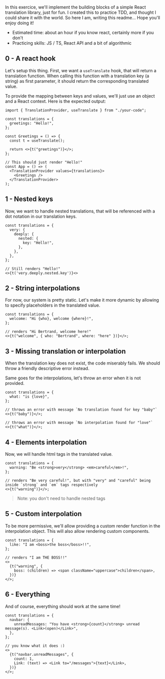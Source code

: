 In this exercice, we'll implement the building blocks of a simple React translation library, just for fun. I created this to practice TDD, and thought I could share it with the world. So here I am, writing this readme... Hope you'll enjoy doing it!

- Estimated time: about an hour if you know react, certainly more if you don't
- Practicing skills: JS / TS, React API and a bit of algorithmic

## 0 - A react hook

Let's setup this thing. First, we want a `useTranslate` hook, that will return a translation function. When calling this function with a translation key (a string) as first parameter, it should return the corresponding translated value.

To provide the mapping between keys and values, we'll just use an object and a React context. Here is the expected output:

```tsx
import { TranslationProvider, useTranslate } from "./your-code";

const translations = {
  greetings: "Hello!",
};

const Greetings = () => {
  const t = useTranslate();

  return <>{t("greetings")}</>;
};

// This should just render "Hello!"
const App = () => (
  <TranslationProvider values={translations}>
    <Greetings />
  </TranslationProvider>
);
```

## 1 - Nested keys

Now, we want to handle nested translations, that will be referenced with a dot notation in our translation keys.

```tsx
const translations = {
  very: {
    deeply: {
      nested: {
        key: "Hello!",
      },
    },
  },
};

// Still renders "Hello!"
<>{t('very.deeply.nested.key')}<>
```

## 2 - String interpolations

For now, our system is pretty static. Let's make it more dynamic by allowing to specify placeholders in the translated value.

```tsx
const translations = {
  welcome: "Hi {who}, welcome {where}!",
};

// renders "Hi Bertrand, welcome here!"
<>{t("welcome", { who: "Bertrand", where: "here" })}</>;
```

## 3 - Missing translation or interpolation

When the translation key does not exist, the code miserably fails. We should throw a friendly descriptive error instead.

Same goes for the interpolations, let's throw an error when it is not provided.

```tsx
const translations = {
  what: "is {love}",
};

// throws an error with message `No translation found for key "baby"`
<>{t("baby")}</>;

// throws an error with message `No interpolation found for "love"`
<>{t("what")}</>;
```

## 4 - Elements interpolation

Now, we will handle html tags in the translated value.

```tsx
const translations = {
  warning: "Be <strong>very</strong> <em>careful</em>!",
};

// renders "Be very careful!", but with "very" and "careful" being inside `strong` and `em` tags respectively
<>{t("warning")}</>;
```

> Note: you don't need to handle nested tags

## 5 - Custom interpolation

To be more permissive, we'll allow providing a custom render function in the interpolation object. This will also allow rendering custom components.

```tsx
const translations = {
  like: "I am <boss>the boss</boss>!!",
};

// renders "I am THE BOSS!!"
<>
  {t("warning", {
    boss: (children) => <span className="uppercase">children</span>,
  })}
</>;
```

## 6 - Everything

And of course, everything should work at the same time!

<!-- prettier-ignore -->
```tsx
const translations = {
  navbar: {
    unreadMessages: "You have <strong>{count}</strong> unread message(s). <Link>(open)</Link>",
  },
};

// you know what it does :)
<>
  {t("navbar.unreadMessages", {
    count: 1,
    Link: (text) => <Link to="/messages">{text}</Link>,
  })}
</>;
```
